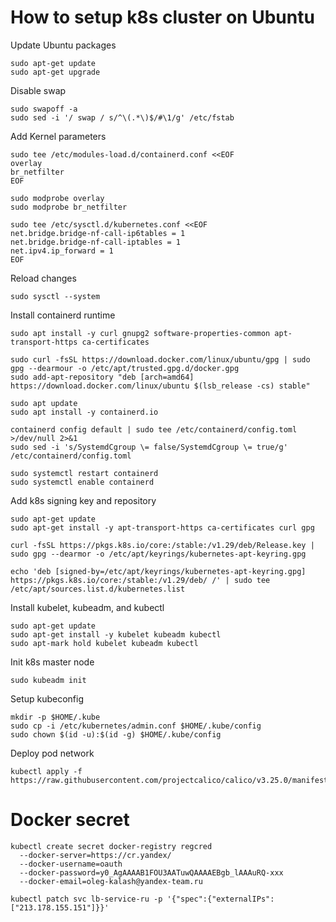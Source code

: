 # How to setup k8s cluster on Ubuntu

Update Ubuntu packages
```shell
sudo apt-get update
sudo apt-get upgrade
```  
  
Disable swap
```shell
sudo swapoff -a
sudo sed -i '/ swap / s/^\(.*\)$/#\1/g' /etc/fstab
```

Add Kernel parameters
```shell
sudo tee /etc/modules-load.d/containerd.conf <<EOF
overlay
br_netfilter
EOF

sudo modprobe overlay
sudo modprobe br_netfilter

sudo tee /etc/sysctl.d/kubernetes.conf <<EOF
net.bridge.bridge-nf-call-ip6tables = 1
net.bridge.bridge-nf-call-iptables = 1
net.ipv4.ip_forward = 1
EOF
```

Reload changes
```shell
sudo sysctl --system
```

Install containerd runtime
```shell
sudo apt install -y curl gnupg2 software-properties-common apt-transport-https ca-certificates

sudo curl -fsSL https://download.docker.com/linux/ubuntu/gpg | sudo gpg --dearmour -o /etc/apt/trusted.gpg.d/docker.gpg
sudo add-apt-repository "deb [arch=amd64] https://download.docker.com/linux/ubuntu $(lsb_release -cs) stable"

sudo apt update
sudo apt install -y containerd.io

containerd config default | sudo tee /etc/containerd/config.toml >/dev/null 2>&1
sudo sed -i 's/SystemdCgroup \= false/SystemdCgroup \= true/g' /etc/containerd/config.toml

sudo systemctl restart containerd
sudo systemctl enable containerd
```

Add k8s signing key and repository
```shell
sudo apt-get update
sudo apt-get install -y apt-transport-https ca-certificates curl gpg

curl -fsSL https://pkgs.k8s.io/core:/stable:/v1.29/deb/Release.key | sudo gpg --dearmor -o /etc/apt/keyrings/kubernetes-apt-keyring.gpg

echo 'deb [signed-by=/etc/apt/keyrings/kubernetes-apt-keyring.gpg] https://pkgs.k8s.io/core:/stable:/v1.29/deb/ /' | sudo tee /etc/apt/sources.list.d/kubernetes.list
```

Install kubelet, kubeadm, and kubectl
```shell
sudo apt-get update
sudo apt-get install -y kubelet kubeadm kubectl
sudo apt-mark hold kubelet kubeadm kubectl
```

Init k8s master node
```shell
sudo kubeadm init
```

Setup kubeconfig
```shell
mkdir -p $HOME/.kube
sudo cp -i /etc/kubernetes/admin.conf $HOME/.kube/config
sudo chown $(id -u):$(id -g) $HOME/.kube/config
```

Deploy pod network
```shell
kubectl apply -f https://raw.githubusercontent.com/projectcalico/calico/v3.25.0/manifests/calico.yaml
```

# Docker secret
```shell
kubectl create secret docker-registry regcred   
  --docker-server=https://cr.yandex/   
  --docker-username=oauth   
  --docker-password=y0_AgAAAAB1FOU3AATuwQAAAAEBgb_lAAAuRQ-xxx   
  --docker-email=oleg-kalash@yandex-team.ru
```

```shell
kubectl patch svc lb-service-ru -p '{"spec":{"externalIPs":["213.178.155.151"]}}'
```